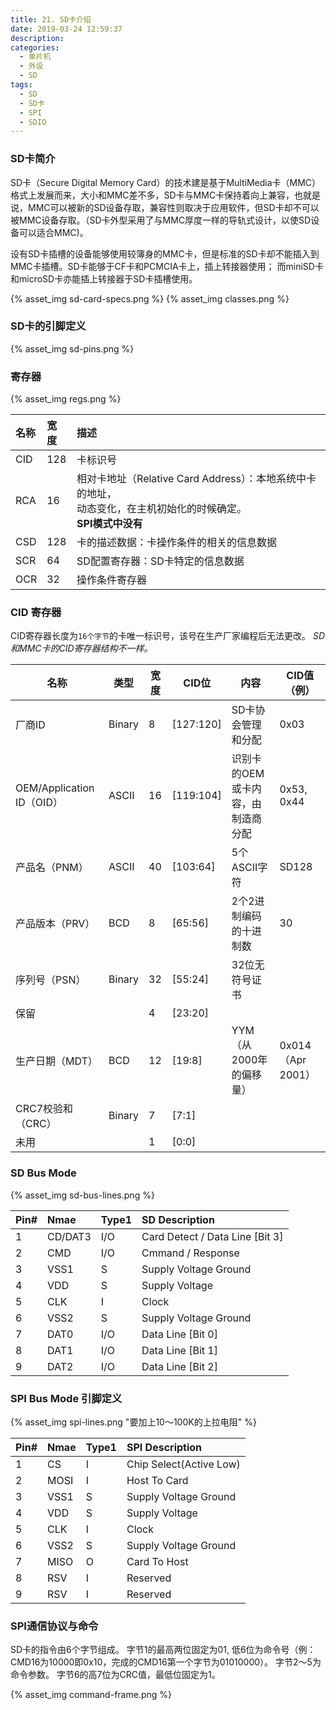 ```yaml
---
title: 21. SD卡介绍
date: 2019-03-24 12:59:37
description:
categories:
  - 单片机
  - 外设
  - SD
tags:
  - SD
  - SD卡
  - SPI
  - SDIO
---
```


### SD卡简介

SD卡（Secure Digital Memory Card）的技术建是基于MultiMedia卡（MMC）格式上发展而来，大小和MMC差不多，SD卡与MMC卡保持着向上兼容，也就是说，MMC可以被新的SD设备存取，兼容性则取决于应用软件，但SD卡却不可以被MMC设备存取。（SD卡外型采用了与MMC厚度一样的导轨式设计，以使SD设备可以适合MMC)。

设有SD卡插槽的设备能够使用较簿身的MMC卡，但是标准的SD卡却不能插入到MMC卡插槽。SD卡能够于CF卡和PCMCIA卡上，插上转接器使用；
而miniSD卡和microSD卡亦能插上转接器于SD卡插槽使用。

{% asset_img sd-card-specs.png %}
{% asset_img classes.png %}

<!-- more -->

### SD卡的引脚定义
{% asset_img sd-pins.png %}

### 寄存器

{% asset_img regs.png %}

| 名称 | 宽度 | 描述 |
|:----|:----|:-----|
| CID | 128 | 卡标识号 |
| RCA | 16  | 相对卡地址（Relative Card Address）：本地系统中卡的地址，<br />动态变化，在主机初始化的时候确定。<br />__SPI模式中没有__ |
| CSD | 128 | 卡的描述数据：卡操作条件的相关的信息数据 |
| SCR | 64 | SD配置寄存器：SD卡特定的信息数据 |
| OCR | 32 | 操作条件寄存器 |


### CID 寄存器
CID寄存器长度为`16个字节`的卡唯一标识号，该号在生产厂家编程后无法更改。
_SD和MMC卡的CID寄存器结构不一样。_

| 名称 | 类型 | 宽度 | CID位 | 内容 | CID值（例） |
|------|----|------|-------|----|--------|
| 厂商ID | Binary | 8 | [127:120] | SD卡协会管理和分配 | 0x03 |
| OEM/Application ID（OID） | ASCII | 16 | [119:104] | 识别卡的OEM或卡内容，由制造商分配 | 0x53, 0x44 |
| 产品名（PNM） | ASCII | 40 | [103:64] | 5个ASCII字符 | SD128 |
| 产品版本（PRV） | BCD | 8 | [65:56] | 2个2进制编码的十进制数 | 30 |
| 序列号（PSN） | Binary | 32 | [55:24] | 32位无符号证书 | |
| 保留 | | 4 | [23:20] | | |
| 生产日期（MDT） | BCD | 12 | [19:8] | YYM（从2000年的偏移量） | 0x014（Apr 2001） |
| CRC7校验和（CRC） | Binary | 7 | [7:1] | | |
| 未用 | | 1 | [0:0] | | | |


### SD Bus Mode

{% asset_img sd-bus-lines.png %}

| Pin# | Nmae | Type1 | SD Description |
|:-----|:-----|:-----|:-----|
| 1 | CD/DAT3 | I/O | Card Detect / Data Line [Bit 3] |
| 2 | CMD | I/O | Cmmand / Response |
| 3 | VSS1 | S  | Supply Voltage Ground |
| 4 | VDD  | S  | Supply Voltage |
| 5 | CLK  | I  | Clock |
| 6 | VSS2 | S  | Supply Voltage Ground |
| 7 | DAT0 | I/O | Data Line [Bit 0] |
| 8 | DAT1 | I/O | Data Line [Bit 1] |
| 9 | DAT2 | I/O | Data Line [Bit 2] |


### SPI Bus Mode 引脚定义

{% asset_img spi-lines.png "要加上10～100K的上拉电阻" %}

| Pin# | Nmae | Type1 | SPI Description |
|:-----|:-----|:-----|:-----|
| 1 | CS   | I | Chip Select(Active Low) |
| 2 | MOSI | I | Host To Card |
| 3 | VSS1 | S  | Supply Voltage Ground |
| 4 | VDD  | S  | Supply Voltage |
| 5 | CLK  | I  | Clock |
| 6 | VSS2 | S  | Supply Voltage Ground |
| 7 | MISO | O  | Card To Host |
| 8 | RSV  | I  | Reserved |
| 9 | RSV  | I  | Reserved |


### SPI通信协议与命令
SD卡的指令由6个字节组成。
字节1的最高两位固定为01, 低6位为命令号（例：CMD16为10000即0x10，完成的CMD16第一个字节为01010000）。
字节2～5为命令参数。
字节6的高7位为CRC值，最低位固定为1。

{% asset_img command-frame.png %}
